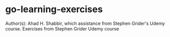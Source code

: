 # go-learning-exercises
Author(s): Ahad H. Shabbir, which assistance from Stephen Grider's Udemy course.
Exercises from Stephen Grider Udemy course
